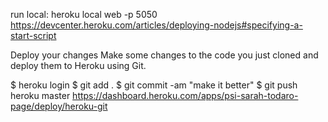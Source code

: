 run local: heroku local web -p 5050
https://devcenter.heroku.com/articles/deploying-nodejs#specifying-a-start-script


Deploy your changes
Make some changes to the code you just cloned and deploy them to Heroku using Git.

$ heroku login
$ git add .
$ git commit -am "make it better"
$ git push heroku master
https://dashboard.heroku.com/apps/psi-sarah-todaro-page/deploy/heroku-git
